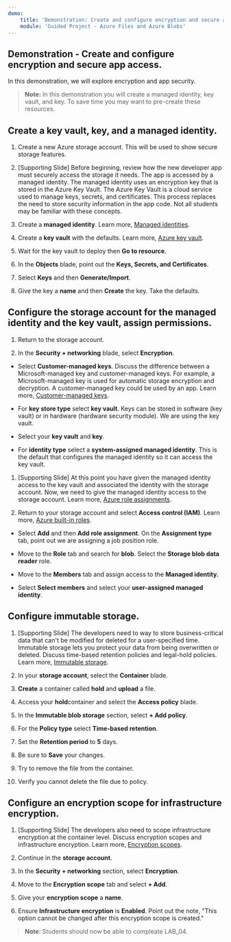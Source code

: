 ```yaml
---
demo:
    title: 'Demonstration: Create and configure encryption and secure app access'
    module: 'Guided Project - Azure Files and Azure Blobs'
--- 
```


## Demonstration - Create and configure encryption and secure app access. 

In this demonstration, we will explore encryption and app security.

> **Note:** In this demonstration you will create a managed identity, key vault, and key. To save time you may want to pre-create these resources. 

## Create a key vault, key, and a managed identity.

1. Create a new Azure storage account. This will be used to show secure storage features.

1. [Supporting Slide] Before beginning, review how the new developer app must securely access the storage it needs. The app is accessed by a managed identity. The managed identity uses an encryption key that is stored in the Azure Key Vault. The Azure Key Vault is a cloud service used to manage keys, secrets, and certificates. This process replaces the need to store security information in the app code.  Not all students may be familiar with these concepts.

1. Create a **managed identity**. Learn more, [Managed identities](https://learn.microsoft.com/en-us/azure/active-directory/managed-identities-azure-resources/overview).

1. Create a **key vault** with the defaults. Learn more, [Azure key vault](https://learn.microsoft.com/azure/active-directory/managed-identities-azure-resources/overview).

1. Wait for the key vault to deploy then **Go to resource**.

1. In the **Objects** blade, point out the **Keys, Secrets, and Certificates**.

1. Select **Keys** and then **Generate/Import**.

1. Give the key a **name** and then **Create** the key. Take the defaults.

## Configure the storage account for the managed identity and the key vault, assign permissions.

1. Return to the storage account.

1. In the **Security + networking** blade, select **Encryption**.

- Select **Customer-managed keys**. Discuss the difference between a Microsoft-managed key and customer-managed keys. For example, a Microsoft-managed key is used for automatic storage encryption and decryption. A customer-managed key could be used by an app. Learn more, [Customer-managed keys](https://learn.microsoft.com/azure/storage/common/customer-managed-keys-overview).

- For **key store type** select **key vault**. Keys can be stored in software (key vault) or in hardware (hardware security module). We are using the key vault.

- Select your **key vault** and **key**.

- For **identity type** select a **system-assigned managed identity**. This is the default that configures the managed identity so it can access the key vault.

1. [Supporting Slide] At this point you have given the managed identity access to the key vault and associated the identity with the storage account. Now, we need to give the managed identity access to the storage account. Learn more, [Azure role assignments](https://learn.microsoft.com/azure/role-based-access-control/role-assignments).

1. Return to your storage account and select **Access control (IAM)**. Learn more, [Azure built-in roles](https://learn.microsoft.com/azure/role-based-access-control/built-in-roles).

- Select **Add** and then **Add role assignment**. On the **Assignment type** tab, point out we are assigning a job position role.

- Move to the **Role** tab and search for **blob**. Select the **Storage blob data reader** role.

- Move to the **Members** tab and assign access to the **Managed identity.**

- Select **Select members** and select your **user-assigned managed identity**.

## Configure immutable storage.

1. [Supporting Slide] The developers need to way to store business-critical data that can't be modified for deleted for a user-specified time. Immutable storage lets you protect your data from being overwritten or deleted. Discuss time-based retention policies and legal-hold policies. Learn more, [Immutable storage](https://learn.microsoft.com/azure/storage/blobs/immutable-storage-overview).

1. In your **storage account**, select the **Container** blade.

1. **Create** a container called **hold** and **upload** a file.

1. Access your **hold**container and select the **Access policy** blade.

1. In the **Immutable blob storage** section, select **+ Add policy**.

1. For the **Policy type** select **Time-based retention**.

1. Set the **Retention period** to **5** days.

1. Be sure to **Save** your changes.

1. Try to remove the file from the container.

1. Verify you cannot delete the file due to policy.

## Configure an encryption scope for infrastructure encryption.

1. [Supporting Slide] The developers also need to scope infrastructure encryption at the container level. Discuss encryption scopes and infrastructure encryption. Learn more, [Encryption scopes](https://learn.microsoft.com/azure/storage/blobs/encryption-scope-overview).

1. Continue in the **storage account**.

1. In the **Security + networking** section, select **Encryption**.

1. Move to the **Encryption scope** tab and select **+ Add**.

1. Give your **encryption scope** a **name**.

1. Ensure **Infrastructure encryption** is **Enabled**. Point out the note, "This option cannot be changed after this encryption scope is created."

>**Note**: Students should now be able to compleate LAB_04. 
